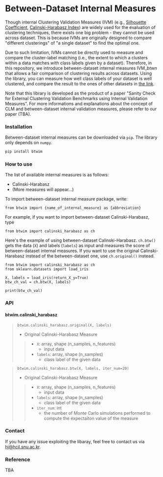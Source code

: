 # Between-Dataset Internal Measures

Though internal Clustering Validation Measures (IVM) (e.g., [Silhouette Coefficient](https://scikit-learn.org/stable/modules/generated/sklearn.metrics.silhouette_score.html), [Calinski-Harabasz Index](https://scikit-learn.org/stable/modules/generated/sklearn.metrics.calinski_harabasz_score.html#sklearn.metrics.calinski_harabasz_score)) are widely used for the evaluation of clustering techniques, there exists one big problem - they cannot be used across dataset. This is because IVMs are originally designed to compare "different clusterings" of "a single dataset" to find the optimal one. 

Due to such limitation, IVMs cannot be directly used to measure and compare the cluster-label matching (i.e., the extent to which a clusters within a data matches with class labels given by a dataset). Therefore, in this repository, we introduce between-dataset internal measures  $\text{IVM}\_{btwn}$ that allows a fair comparison of clustering results across datasets. 
Using the library, you can measure how well class labels of your dataset is well clustered, and compare the result to the ones of other datasets in [the link](https://hyeonword.com/clm-datasets/).

Note that this library is developed as the product of a paper "Sanity Check for External Clustering Validation Benchmarks using Internal Validation Measures". For more informations and explanations about the concept of CLM and between-dataset internal validation measures, please refer to our paper (TBA).


### Installation

Between-dataset internal measures can be downloaded via `pip`. The library only depends on `numpy`.

```sh
pip install btwim
```

### How to use

The list of available internal measures  is as follows:
- Calinski-Harabasz 
- (More measures will appear...)

To import between-dataset internal measure package, write:
```python3
from btwim import {name_of_internal_measure} as {abbreviation}
```

For example, if you want to import between-dataset Calinski-Harabasz, type
```python3
from btwim import calinski_harabasz as ch
```

Here's the example of using between-dataset Calinski-Harabasz. `ch.btw()` gets the data (`X`) and labels (`labels`) as input and measures the score of between-dataset internal measures. If you want to use the original Calinski-Harabasz instead of the between-dataset one, use `ch.original()` instead.
```python3
from btwim import calinski_harabasz as ch
from sklearn.datasets import load_iris

X, labels = load_iris(return_X_y=True)
btw_ch_val = ch.btw(X, labels)

print(btw_ch_val)
```

### API

#### btwim.calinski_harabasz

> `btwim.calinski_harabasz.original(X, labels)`
> - Original Calinski-Harabasz Measure
> > - `X`: array, shape (n_samples, n_features) 
> >   - input data
> > - `labels`: array, shape (n_samples)
> >   - class label of the given data


> `btwim.calinski_harabasz.btw(X, labels, iter_num=20)`
> - Original Calinski-Harabasz Measure
> > - `X`: array, shape (n_samples, n_features) 
> >   - input data
> > - `labels`: array, shape (n_samples)
> >   - class label of the given data
> > - `iter_num`: int
> >   - the number of Monte Carlo simulations performed to compute the expectaiton value of the measure


### Contact

If you have any issue exploiting the libaray, feel free to contact us via [hj@hcil.snu.ac.kr](mailto:hj@hcil.snu.ac.kr).

### Reference

TBA
